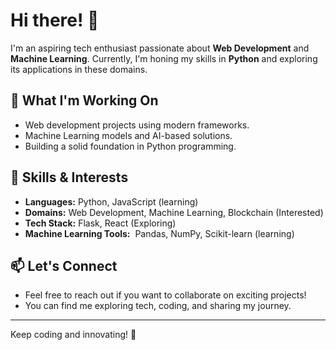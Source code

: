 # Hi there! 👋

I'm an aspiring tech enthusiast passionate about **Web Development** and **Machine Learning**. Currently, I'm honing my skills in **Python** and exploring its applications in these domains.

## 🔭 What I'm Working On

- Web development projects using modern frameworks.
- Machine Learning models and AI-based solutions.
- Building a solid foundation in Python programming.

## 🚀 Skills & Interests

- **Languages:** Python, JavaScript (learning)
- **Domains:** Web Development, Machine Learning, Blockchain (Interested)
- **Tech Stack:** Flask, React (Exploring)
- **Machine Learning Tools:**  Pandas, NumPy, Scikit-learn (learning)

## 📫 Let's Connect

- Feel free to reach out if you want to collaborate on exciting projects!
- You can find me exploring tech, coding, and sharing my journey.

---

Keep coding and innovating! 🚀

